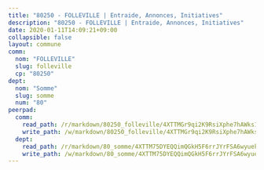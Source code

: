 ```yaml
---
title: "80250 - FOLLEVILLE | Entraide, Annonces, Initiatives"
description: "80250 - FOLLEVILLE | Entraide, Annonces, Initiatives"
date: 2020-01-11T14:09:21+09:00
collapsible: false
layout: commune
comm:
  nom: "FOLLEVILLE"
  slug: folleville
  cp: "80250"
dept:
  nom: "Somme"
  slug: somme
  num: "80"
peerpad:
  comm:
    read_path: /r/markdown/80250_folleville/4XTTMGr9qi2K9RsiXphe7hAWks1KmtU1nLsMDRDiQ3NozrC8G
    write_path: /w/markdown/80250_folleville/4XTTMGr9qi2K9RsiXphe7hAWks1KmtU1nLsMDRDiQ3NozrC8G-K3TgUQPku57hef3kZQo9MYzt22U4RsPDVjNzZrMCg87zdziCrm2MdTYx3Tqqqy3ndJXamemBovX9GbJHk2upoFnxX5tjJ6GXzAziNqzX4e7Kca6xFnfzUSzM2zf2Pt5t9Zg6Vi7z
  dept:
    read_path: /r/markdown/80_somme/4XTTM75DYEQQimQGkH5F6rrJYrFSA6wyuekdgioEx7v45YjSw
    write_path: /w/markdown/80_somme/4XTTM75DYEQQimQGkH5F6rrJYrFSA6wyuekdgioEx7v45YjSw-K3TgTuB1DbUNHuFo9Fhh6JTUriPx8E5izGkmw9RSNTjUtMFPoZhqqp87szE8th3EytWSHGdhUuQUPjam8aJZh1SdH8pL3ibgUbMdNhU17kjAmSa49LMB2GjXvVwDVurE8mgce3XM
---
```


